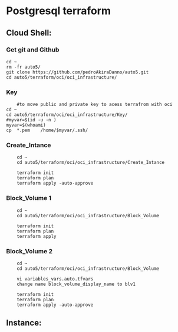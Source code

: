 # Postgresql terraform





## Cloud Shell:

### Get git and Github 
    cd ~
    rm -fr auto5/
    git clone https://github.com/pedroAkiraDanno/auto5.git
    cd auto5/terraform/oci/oci_infrastructure/

### Key 
        #to move public and private key to acess terrafrom with oci 
    cd ~    
    cd auto5/terraform/oci/oci_infrastructure/Key/
    #myvar=$(id -u -n )
    myvar=$(whoami)
    cp  *.pem    /home/$myvar/.ssh/


### Create_Intance
        cd ~   
        cd auto5/terraform/oci/oci_infrastructure/Create_Intance

        terraform init
        terraform plan
        terraform apply -auto-approve


### Block_Volume 1 
        cd ~   
        cd auto5/terraform/oci/oci_infrastructure/Block_Volume

        terraform init
        terraform plan
        terraform apply 



### Block_Volume 2
        cd ~   
        cd auto5/terraform/oci/oci_infrastructure/Block_Volume

        vi variables_vars.auto.tfvars 
        change name block_volume_display_name to blv1

        terraform init
        terraform plan
        terraform apply -auto-approve





## Instance:


